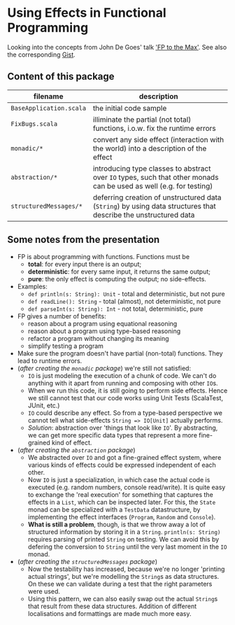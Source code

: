 Using Effects in Functional Programming
=======================================

Looking into the concepts from John De Goes' talk ['FP to the Max']. See also the corresponding [Gist].

['FP to the Max']: https://www.youtube.com/watch?v=sxudIMiOo68
[Gist]: https://gist.github.com/jdegoes/1b43f43e2d1e845201de853815ab3cb9

Content of this package
-----------------------
| filename                | description                                                                                                         |
|-------------------------|---------------------------------------------------------------------------------------------------------------------|
| `BaseApplication.scala` | the initial code sample                                                                                             |
| `FixBugs.scala`         | illiminate the partial (not total) functions, i.o.w. fix the runtime errors                                         |
| `monadic/*`             | convert any side effect (interaction with the world) into a description of the effect                               |
| `abstraction/*`         | introducing type classes to abstract over `IO` types, such that other monads can be used as well (e.g. for testing) |
| `structuredMessages/*`  | deferring creation of unstructured data (`String`) by using data structures that describe the unstructured data     |

Some notes from the presentation
--------------------------------

* FP is about programming with functions. Functions must be
    * **total**: for every input there is an output;
    * **deterministic**: for every same input, it returns the same output;
    * **pure**: the only effect is computing the output; no side-effects.
* Examples:
    * `def println(s: String): Unit` - total and deterministic, but not pure
    * `def readLine(): String` - total (almost), not deterministic, not pure
    * `def parseInt(s: String): Int` - not total, deterministic, pure
* FP gives a number of benefits:
    * reason about a program using equational reasoning
    * reason about a program using type-based reasoning
    * refactor a program without changing its meaning
    * simplify testing a program
* Make sure the program doesn't have partial (non-total) functions. They lead to runtime errors.
* (_after creating the `monadic` package_) we're still not satisfied:
    * `IO` is just modeling the execution of a chunk of code. We can't do anything with it apart
      from running and composing with other `IO`s.
    * When we run this code, it is still going to perform side effects. Hence we still cannot test
      that our code works using Unit Tests (ScalaTest, JUnit, etc.)
    * `IO` could describe any effect. So from a type-based perspective we cannot tell what side-effects
      `String => IO[Unit]` actually performs.
    * _Solution_: abstraction over 'things that look like `IO`'. By abstracting, we can get more
      specific data types that represent a more fine-grained kind of effect.
* (_after creating the `abstraction` package_)
    * We abstracted over `IO` and got a fine-grained effect system, where various kinds of effects
      could be expressed independent of each other.
    * Now `IO` is just a specialization, in which case the actual code is executed (e.g. random numbers,
      console read/write). It is quite easy to exchange the 'real execution' for something that
      captures the effects in a `List`, which can be inspected later. For this, the `State` monad can
      be specialized with a `TestData` datastructure, by implementing the effect interfaces (`Program`,
      `Random` and `Console`).
    * **What is still a problem**, though, is that we throw away a lot of structured information by
      storing it in a `String`. `println(s: String)` requires parsing of printed `String` on testing.
      We can avoid this by defering the conversion to `String` until the very last moment in the
      `IO` monad.
* (_after creating the `structuredMessages` package_)
    * Now the testability has increased, because we're no longer 'printing actual strings', but
      we're modelling the `String`s as data structures. On these we can validate during a test that
      the right parameters were used.
    * Using this pattern, we can also easily swap out the actual `String`s that result from these
      data structures. Addition of different localisations and formattings are made much more easy.
